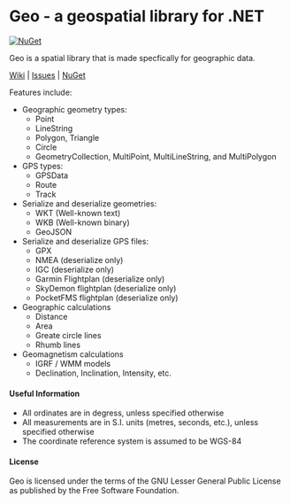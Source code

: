 # Geo - a geospatial library for .NET

[![NuGet](https://img.shields.io/nuget/dt/Geo.svg)](https://nuget.org/packages/Geo)

Geo is a spatial library that is made specfically for geographic data.

[Wiki](https://github.com/sibartlett/Geo/wiki) | [Issues](https://github.com/sibartlett/Geo/issues) | [NuGet](https://nuget.org/packages/Geo)

Features include:

* Geographic geometry types:
    * Point
    * LineString
    * Polygon, Triangle
    * Circle
    * GeometryCollection, MultiPoint, MultiLineString, and MultiPolygon
* GPS types:
    * GPSData
    * Route
    * Track
* Serialize and deserialize geometries:
    * WKT (Well-known text)
    * WKB (Well-known binary)
    * GeoJSON
* Serialize and deserialize GPS files:
    * GPX
    * NMEA (deserialize only)
    * IGC (deserialize only)
    * Garmin Flightplan (deserialize only)
    * SkyDemon flightplan (deserialize only)
    * PocketFMS flightplan (deserialize only)
* Geographic calculations
    * Distance
    * Area
    * Greate circle lines
    * Rhumb lines
* Geomagnetism calculations
    * IGRF / WMM models
    * Declination, Inclination, Intensity, etc.

#### Useful Information

* All ordinates are in degress, unless specified otherwise
* All measurements are in S.I. units (metres, seconds, etc.), unless specified otherwise
* The coordinate reference system is assumed to be WGS-84

#### License

Geo is licensed under the terms of the GNU Lesser General Public License as published by the Free Software Foundation.
